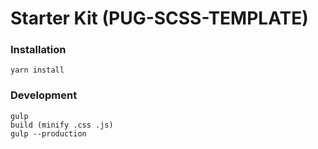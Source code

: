 # Starter Kit (PUG-SCSS-TEMPLATE)

### Installation
```
yarn install
```

### Development
```
gulp
build (minify .css .js)
gulp --production
```
